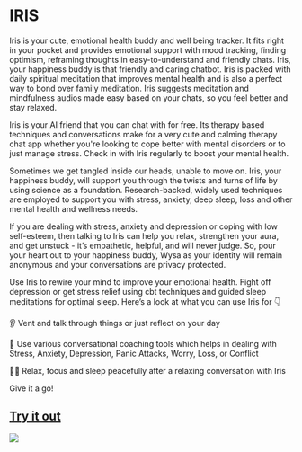 # IRIS

Iris is your cute, emotional health buddy and well being tracker. It fits right in your pocket and provides emotional support with mood tracking, finding optimism, reframing thoughts in easy-to-understand and friendly chats. Iris, your happiness buddy is that friendly and caring chatbot. Iris is packed with daily spiritual meditation that improves mental health and is also a perfect way to bond over family meditation. Iris suggests meditation and mindfulness audios made easy based on your chats, so you feel better and stay relaxed.

Iris is your AI friend that you can chat with for free. Its therapy based techniques and conversations make for a very cute and calming therapy chat app whether you're looking to cope better with mental disorders or to just manage stress. Check in with Iris regularly to boost your mental health.

Sometimes we get tangled inside our heads, unable to move on. Iris, your happiness buddy, will support you through the twists and turns of life by using science as a foundation. Research-backed, widely used techniques are employed to support you with stress, anxiety, deep sleep, loss and other mental health and wellness needs.

If you are dealing with stress, anxiety and depression or coping with low self-esteem, then talking to Iris can help you relax, strengthen your aura, and get unstuck - it’s empathetic, helpful, and will never judge. So, pour your heart out to your happiness buddy, Wysa as your identity will remain anonymous and your conversations are privacy protected.

Use Iris to rewire your mind to improve your emotional health. Fight off depression or get stress relief using cbt techniques and guided sleep meditations for optimal sleep. Here’s a look at what you can use Iris for 👇

👂 Vent and talk through things or just reflect on your day

📝 Use various conversational coaching tools which helps in dealing with Stress, Anxiety, Depression, Panic Attacks, Worry, Loss, or Conflict

💆🏻 Relax, focus and sleep peacefully after a relaxing conversation with Iris

Give it a go!

## [Try it out](https://jean.fan/ELIZAplus/)
![](demo.gif)

